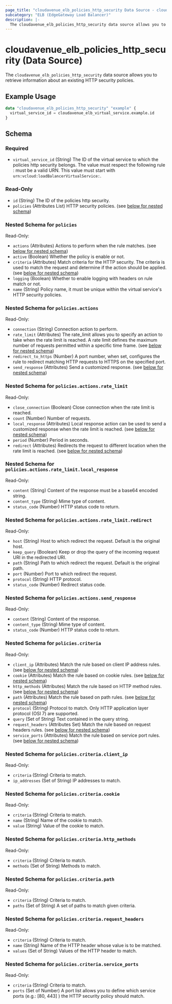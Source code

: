 ```yaml
---
page_title: "cloudavenue_elb_policies_http_security Data Source - cloudavenue"
subcategory: "ELB (EdgeGateway Load Balancer)"
description: |-
  The cloudavenue_elb_policies_http_security data source allows you to retrieve information about an existing HTTP security policies.
---
```


# cloudavenue_elb_policies_http_security (Data Source)

The `cloudavenue_elb_policies_http_security` data source allows you to retrieve information about an existing HTTP security policies.

## Example Usage

```terraform
data "cloudavenue_elb_policies_http_security" "example" {
  virtual_service_id = cloudavenue_elb_virtual_service.example.id
}
```

<!-- schema generated by tfplugindocs -->
## Schema

### Required

- `virtual_service_id` (String) The ID of the virtual service to which the policies http security belongs. The value must respect the following rule : must be a valid URN. This value must start with `urn:vcloud:loadBalancerVirtualService:`.

### Read-Only

- `id` (String) The ID of the policies http security.
- `policies` (Attributes List) HTTP security policies. (see [below for nested schema](#nestedatt--policies))

<a id="nestedatt--policies"></a>
### Nested Schema for `policies`

Read-Only:

- `actions` (Attributes) Actions to perform when the rule matches. (see [below for nested schema](#nestedatt--policies--actions))
- `active` (Boolean) Whether the policy is enable or not.
- `criteria` (Attributes) Match criteria for the HTTP security. The criteria is used to match the request and determine if the action should be applied. (see [below for nested schema](#nestedatt--policies--criteria))
- `logging` (Boolean) Whether to enable logging with headers on rule match or not.
- `name` (String) Policy name, it must be unique within the virtual service's HTTP security policies.

<a id="nestedatt--policies--actions"></a>
### Nested Schema for `policies.actions`

Read-Only:

- `connection` (String) Connection action to perform.
- `rate_limit` (Attributes) The rate_limit allows you to specify an action to take when the rate limit is reached. A rate limit defines the maximum number of requests permitted within a specific time frame. (see [below for nested schema](#nestedatt--policies--actions--rate_limit))
- `redirect_to_https` (Number) A port number, when set, configures the rule to redirect matching HTTP requests to HTTPS on the specified port.
- `send_response` (Attributes) Send a customized response. (see [below for nested schema](#nestedatt--policies--actions--send_response))

<a id="nestedatt--policies--actions--rate_limit"></a>
### Nested Schema for `policies.actions.rate_limit`

Read-Only:

- `close_connection` (Boolean) Close connection when the rate limit is reached.
- `count` (Number) Number of requests.
- `local_response` (Attributes) Local response action can be used to send a customized response when the rate limit is reached. (see [below for nested schema](#nestedatt--policies--actions--rate_limit--local_response))
- `period` (Number) Period in seconds.
- `redirect` (Attributes) Redirects the request to different location when the rate limit is reached. (see [below for nested schema](#nestedatt--policies--actions--rate_limit--redirect))

<a id="nestedatt--policies--actions--rate_limit--local_response"></a>
### Nested Schema for `policies.actions.rate_limit.local_response`

Read-Only:

- `content` (String) Content of the response must be a base64 encoded string.
- `content_type` (String) Mime type of content.
- `status_code` (Number) HTTP status code to return.


<a id="nestedatt--policies--actions--rate_limit--redirect"></a>
### Nested Schema for `policies.actions.rate_limit.redirect`

Read-Only:

- `host` (String) Host to which redirect the request. Default is the original host.
- `keep_query` (Boolean) Keep or drop the query of the incoming request URI in the redirected URI.
- `path` (String) Path to which redirect the request. Default is the original path.
- `port` (Number) Port to which redirect the request.
- `protocol` (String) HTTP protocol.
- `status_code` (Number) Redirect status code.



<a id="nestedatt--policies--actions--send_response"></a>
### Nested Schema for `policies.actions.send_response`

Read-Only:

- `content` (String) Content of the response.
- `content_type` (String) Mime type of content.
- `status_code` (Number) HTTP status code to return.



<a id="nestedatt--policies--criteria"></a>
### Nested Schema for `policies.criteria`

Read-Only:

- `client_ip` (Attributes) Match the rule based on client IP address rules. (see [below for nested schema](#nestedatt--policies--criteria--client_ip))
- `cookie` (Attributes) Match the rule based on cookie rules. (see [below for nested schema](#nestedatt--policies--criteria--cookie))
- `http_methods` (Attributes) Match the rule based on HTTP method rules. (see [below for nested schema](#nestedatt--policies--criteria--http_methods))
- `path` (Attributes) Match the rule based on path rules. (see [below for nested schema](#nestedatt--policies--criteria--path))
- `protocol` (String) Protocol to match. Only HTTP application layer protocol (OSI 7) are supported.
- `query` (Set of String) Text contained in the query string.
- `request_headers` (Attributes Set) Match the rule based on request headers rules. (see [below for nested schema](#nestedatt--policies--criteria--request_headers))
- `service_ports` (Attributes) Match the rule based on service port rules. (see [below for nested schema](#nestedatt--policies--criteria--service_ports))

<a id="nestedatt--policies--criteria--client_ip"></a>
### Nested Schema for `policies.criteria.client_ip`

Read-Only:

- `criteria` (String) Criteria to match.
- `ip_addresses` (Set of String) IP addresses to match.


<a id="nestedatt--policies--criteria--cookie"></a>
### Nested Schema for `policies.criteria.cookie`

Read-Only:

- `criteria` (String) Criteria to match.
- `name` (String) Name of the cookie to match.
- `value` (String) Value of the cookie to match.


<a id="nestedatt--policies--criteria--http_methods"></a>
### Nested Schema for `policies.criteria.http_methods`

Read-Only:

- `criteria` (String) Criteria to match.
- `methods` (Set of String) Methods to match.


<a id="nestedatt--policies--criteria--path"></a>
### Nested Schema for `policies.criteria.path`

Read-Only:

- `criteria` (String) Criteria to match.
- `paths` (Set of String) A set of paths to match given criteria.


<a id="nestedatt--policies--criteria--request_headers"></a>
### Nested Schema for `policies.criteria.request_headers`

Read-Only:

- `criteria` (String) Criteria to match.
- `name` (String) Name of the HTTP header whose value is to be matched.
- `values` (Set of String) Values of the HTTP header to match.


<a id="nestedatt--policies--criteria--service_ports"></a>
### Nested Schema for `policies.criteria.service_ports`

Read-Only:

- `criteria` (String) Criteria to match.
- `ports` (Set of Number) A port list allows you to define which service ports (e.g.: [80, 443] ) the HTTP security policy should match.

